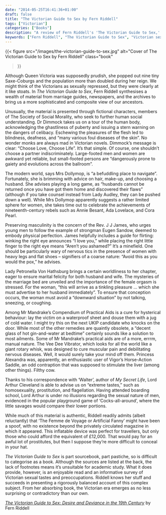 ```yaml
---
date: "2014-05-25T16:41:36+01:00"
draft: false
title: "The Victorian Guide to Sex by Fern Riddell"
tags: ["Victorian"]
categories: ["Books"]
description: "A review of Fern Riddell's 'The Victorian Guide to Sex,' challenging myths about Victorian prudishness through fictional Society of Social Morality members. Discover authentic advice on marriage, contraptions like the Vee Dee Vibrator, and Victorian sexual attitudes."
keywords: ["Fern Riddell", "The Victorian Guide to Sex", "Victorian sexuality", "Victorian marriage guides", "sexual history", "Victorian contraptions", "19th century sex", "Victorian myths", "social history", "Victorian medical devices"]
---
```


{{< figure
  src="/images/the-victorian-guide-to-sex.jpg"
  alt="Cover of The Victorian Guide to Sex by Fern Riddell"
  class="book"
>}}

Although Queen Victoria was supposedly prudish, she popped out nine tiny Saxe-Coburgs and the population more than doubled during her reign. We might think of the Victorians as sexually repressed, but they were clearly at it like stoats. In _The Victorian Guide to Sex_, Fern Riddell synthesises a wealth of material from marriage guides, newspapers, and the archives to bring us a more sophisticated and composite view of our ancestors.

Unusually, the material is presented through fictional characters, members of The Society of Social Morality, who seek to further human social understanding. Dr Dimmock takes us on a tour of the human body, acknowledging the ghastliness of puberty and issuing a stern warning on the dangers of celibacy. Eschewing the pleasures of the flesh led to blindness, deafness, and “many various foul diseases of the skin”. No wonder monks are always mad in Victorian novels. Dimmock’s message is clear: “Choose Love, Choose Life”. It’s that simple. Of course, one shouldn’t choose a partner indiscriminately. Large-footed men and women are awkward yet reliable, but small-footed persons are “dangerously prone to gaiety and evolutions across the ballroom”.

The modern world, says Mrs Dollymop, is “a befuddling place to navigate”. Fortunately, she is brimming with advice on hair, make-up, and choosing a husband. She advises playing a long game, as “husbands cannot be returned once you have got them home and discovered their flaws” (although if you take counsel instead from Lady Audley, they can be pushed down a well). While Mrs Dollymop apparently suggests a rather limited sphere for women, she takes time out to celebrate the achievements of nineteenth-century rebels such as Annie Besant, Ada Lovelace, and Cora Pearl.

Preserving masculinity is the concern of the Rev. J J James, who urges young men to follow the example of strongman Eugen Sandow, deemed to embody physical perfection. James helpfully includes a guide for flirting: winking the right eye announces “I love you,” while placing the right little finger to the right eye means “Aren’t you ashamed?” It’s a minefield. One should be particularly wary of nervous tics in the presence of women with heavy legs and flat shoes – signifiers of a coarse nature: “Avoid this as you would the pox,” he advises.

Lady Petronella Von Hathsburg brings a certain worldliness to her chapter, eager to ensure marital felicity for both husband and wife. The mysteries of the marriage bed are unveiled and the importance of the female orgasm is stressed. For the woman, “this will arrive as a tinkling pleasure ... which she must advertise to her husband immediately”. To ensure that conception occurs, the woman must avoid a “downward situation” by not talking, sneezing, or coughing.

Among Mr Mandrake’s Compendium of Practical Aids is a cure for hysterical behaviour: lay the victim on a waterproof sheet and douse them with a jug of cold water. I might try this on the next UKIP candidate who knocks on the door. While most of the other remedies are quaintly obsolete, a “decent glass of hot gin-and-water at bedtime” certainly sounds like a solution to most ailments. Some of Mr Mandrake’s practical aids are of a more, errrm, manual nature. The Vee Dee Vibrator, which looks for all the world like a giant rotary whisk, was designed to cure muscular pain and debilitating nervous diseases. Well, it would surely take your mind off them. Princess Alexandra was, apparently, an enthusiastic user of Vigor’s Horse-Action Saddle, an odd contraption that was supposed to stimulate the liver (among other things). Filthy cow.

Thanks to his correspondence with ‘Walter’, author of _My Secret Life_, Lord Arthur Cleveland is able to advise us on “extreme tastes,” such as homosexuality, prostitution, and flagellation. Having attended boarding school, Lord Arthur is under no illusions regarding the sexual nature of men, evidenced in the popular playground game of ‘Cocks-all-around’, where the little savages would compare their lower portions.

While much of this material is authentic, Riddell readily admits (albeit reluctantly) that ‘The Femme de Voyage or Artificial Fanny’ might have been a spoof, with no existence beyond the privately circulated magazine in which it appeared. This inflatable device was perfect for travellers, but only those who could afford the equivalent of £12,000. That would pay for an awful lot of prostitutes, but then I suppose they’re more difficult to conceal in your hat.

_The Victorian Guide to Sex_ is part sourcebook, part pastiche, so is difficult to categorise as a book. Although the sources are listed at the back, the lack of footnotes means it’s unsuitable for academic study. What it does provide, however, is an enjoyable read and an informative survey of Victorian sexual tastes and preoccupations. Riddell knows her stuff and succeeds in presenting a rigorously balanced account of this complex subject. From her absorbing book, the Victorian era emerges as no less surprising or contradictory than our own.

[_The Victorian Guide to Sex: Desire and Deviance in the 19th Century_](https://uk.bookshop.org/a/2760/9781781592861) by Fern Riddell 